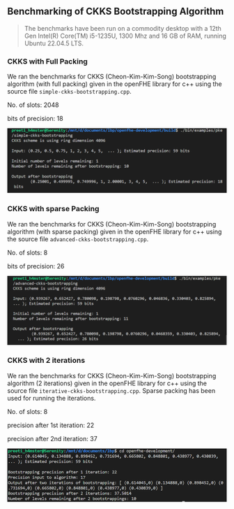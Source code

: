 ## Benchmarking of CKKS Bootstrapping Algorithm

>The benchmarks have been run on a commodity desktop with a 12th Gen Intel(R) Core(TM) i5-1235U, 1300 Mhz and 16 GB of RAM, running Ubuntu 22.04.5 LTS.

### CKKS with Full Packing

We ran the benchmarks for CKKS (Cheon-Kim-Kim-Song) bootstrapping algorithm (with full packing) given in the openFHE library for c++ using the source file `simple-ckks-bootstrapping.cpp`.

No. of slots: 2048

bits of precision: 18

![ckks-full-packing](../../images/img1.png)

### CKKS with sparse Packing

We ran the benchmarks for CKKS (Cheon-Kim-Kim-Song) bootstrapping algorithm (with sparse packing) given in the openFHE library for c++ using the source file `advanced-ckks-bootstrapping.cpp`.

No. of slots: 8

bits of precision: 26

![ckks-sparse-packing](../../images/img2.png)

### CKKS with 2 iterations

We ran the benchmarks for CKKS (Cheon-Kim-Kim-Song) bootstrapping algorithm (2 iterations) given in the openFHE library for c++ using the source file `iterative-ckks-bootstrapping.cpp`. Sparse packing has been used for running the iterations.

No. of slots: 8

precision after 1st iteration: 22

precision after 2nd iteration: 37

![ckks-with-2-iterations](../../images/img3.png)


